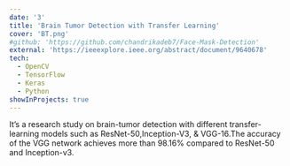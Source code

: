 ```yaml
---
date: '3'
title: 'Brain Tumor Detection with Transfer Learning'
cover: 'BT.png'
#github: 'https://github.com/chandrikadeb7/Face-Mask-Detection'
external: 'https://ieeexplore.ieee.org/abstract/document/9640678'
tech:
  - OpenCV
  - TensorFlow
  - Keras
  - Python
showInProjects: true
---
```

It’s a research study on brain-tumor detection with different transfer-learning models such as ResNet-50,Inception-V3, & VGG-16.The accuracy of the VGG network achieves more than 98.16% compared to ResNet-50 and Inception-v3.

